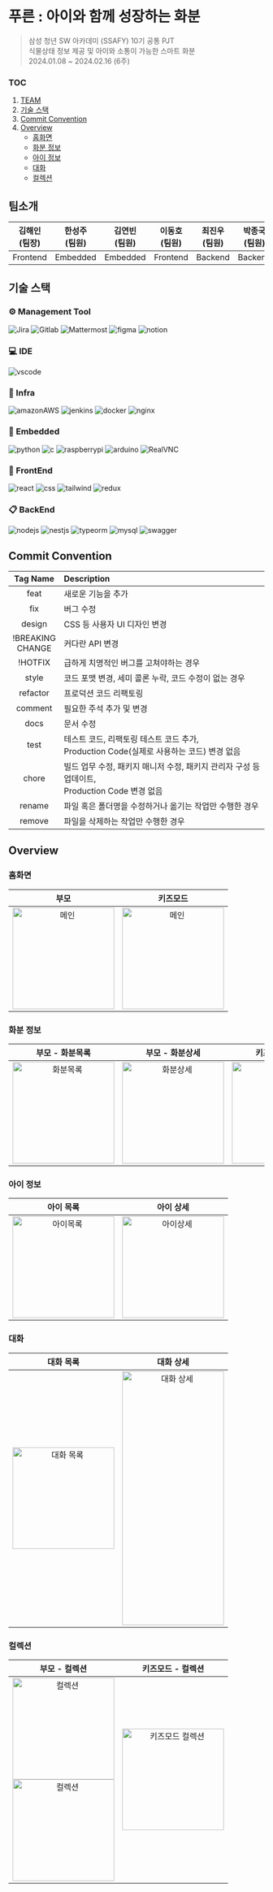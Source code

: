 # 푸른 : 아이와 함께 성장하는 화분
> 삼성 청년 SW 아카데미 (SSAFY) 10기 공통 PJT <br>
> 식물상태 정보 제공 및 아이와 소통이 가능한 스마트 화분 <br>
> 2024.01.08 ~ 2024.02.16 (6주)

### TOC
1. [TEAM](#팀소개)
2. [기술 스택](#기술-스택)
3. [Commit Convention](#commit-convention)
4. [Overview](#overview)
    - [홈화면](#홈화면)
    - [화분 정보](#화분-정보)
    - [아이 정보](#아이-정보)
    - [대화](#대화)
    - [컬렉션](#컬렉션)

## 팀소개

|김해인<br>(팀장)|한성주<br>(팀원)|김연빈<br>(팀원)|이동호<br>(팀원)|최진우<br>(팀원)|박종국<br>(팀원)
|:--:|:--:|:--:|:--:|:--:|:--:|
|Frontend|Embedded|Embedded|Frontend|Backend|Backend|

## 기술 스택
### ⚙ Management Tool

![Jira](https://img.shields.io/badge/jira-3776AB.svg?&style=for-the-badge&logo=jira&logoColor=white)
![Gitlab](https://img.shields.io/badge/gitlab-3776AB.svg?&style=for-the-badge&logo=gitlab&logoColor=white&color=orange)
![Mattermost](https://img.shields.io/badge/Mattermost-3776AB.svg?&style=for-the-badge&logo=Mattermost&logoColor=white)
![figma](https://img.shields.io/badge/figma-3776AB.svg?&style=for-the-badge&logo=figma&logoColor=white&color=red)
![notion](https://img.shields.io/badge/notion-3776AB.svg?&style=for-the-badge&logo=notion&logoColor=white&color=black)

### 💻 IDE

![vscode](https://img.shields.io/badge/vscode-3776AB.svg?&style=for-the-badge&logo=visualstudiocode&logoColor=white&)

### 🔑 Infra
![amazonAWS](https://img.shields.io/badge/amazon%20AWS-232F3E?&style=for-the-badge&logo=amazonAWS&logoColor=white)
![jenkins](https://img.shields.io/badge/jenkins-d24939?style=for-the-badge&logo=jenkins&logoColor=white)
![docker](https://img.shields.io/badge/docker-3776AB.svg?&style=for-the-badge&logo=docker&logoColor=white&color=2496ED)
![nginx](https://img.shields.io/badge/nginx-3776AB.svg?&style=for-the-badge&logo=nginx&logoColor=white&color=009639)

### 🥽 Embedded

![python](https://img.shields.io/badge/python-3776AB.svg?&style=for-the-badge&logo=python&logoColor=white&color=3776AB)
![c](https://img.shields.io/badge/c-3776AB.svg?&style=for-the-badge&logo=c&logoColor=white&color=A8B9CC)
![raspberrypi](https://img.shields.io/badge/RaspberryPi-3776AB.svg?&style=for-the-badge&logo=RaspberryPi&logoColor=white&color=A22846)
![arduino](https://img.shields.io/badge/Arduino-3776AB.svg?&style=for-the-badge&logo=Arduino&logoColor=white&color=00878F)
![RealVNC](https://img.shields.io/badge/RealVNC-3776AB.svg?&style=for-the-badge&logo=RealVNC&logoColor=white&color=blue)

### 📱 FrontEnd

![react](https://img.shields.io/badge/react-3776AB.svg?&style=for-the-badge&logo=react&logoColor=black&color=61DAFB)
![css](https://img.shields.io/badge/css-3776AB.svg?&style=for-the-badge&logo=css3&logoColor=white&color=1572B6)
![tailwind](https://img.shields.io/badge/tailwind-06B6D4?style=for-the-badge&logo=tailwindcss&logoColor=white)
![redux](https://img.shields.io/badge/redux-3776AB.svg?&style=for-the-badge&logo=redux&logoColor=white&color=764ABC)

### 📋 BackEnd

![nodejs](https://img.shields.io/badge/nodejs-3776AB.svg?&style=for-the-badge&logo=Node.js&logoColor=white&color=339933)
![nestjs](https://img.shields.io/badge/nestjs-3776AB.svg?&style=for-the-badge&logo=nest.js&logoColor=white&color=E0234E)
![typeorm](https://img.shields.io/badge/typeorm-3776AB.svg?&style=for-the-badge&logo=typeorm&logoColor=white&color=262627)
![mysql](https://img.shields.io/badge/mysql-3776AB.svg?&style=for-the-badge&logo=mysql&logoColor=blue&color=4479A1)
![swagger](https://img.shields.io/badge/swagger-3776AB.svg?&style=for-the-badge&logo=swagger&logoColor=white&swagger=85EA2D)

## Commit Convention

|Tag Name|Description|
|:--:|:--|
|feat|새로운 기능을 추가|
|fix|버그 수정|
|design|CSS 등 사용자 UI 디자인 변경|
|!BREAKING<br/>CHANGE|커다란 API 변경|
|!HOTFIX|급하게 치명적인 버그를 고쳐야하는 경우|
|style|코드 포맷 변경, 세미 콜론 누락, 코드 수정이 없는 경우|
|refactor|프로덕션 코드 리팩토링|
|comment|필요한 주석 추가 및 변경|
|docs|문서 수정|
|test|테스트 코드, 리팩토링 테스트 코드 추가, <br/>Production Code(실제로 사용하는 코드) 변경 없음|
|chore|빌드 업무 수정, 패키지 매니저 수정, 패키지 관리자 구성 등 업데이트, <br/>Production Code 변경 없음|
|rename|파일 혹은 폴더명을 수정하거나 옮기는 작업만 수행한 경우|
|remove|파일을 삭제하는 작업만 수행한 경우|

## Overview
### 홈화면
|부모|키즈모드|
|:--:|:--:|
|<img src="readme.assets/main.png" alt="메인" width="200">|<img src="readme.assets/main_kids.png" alt="메인" width="200">|

### 화분 정보
|부모 - 화분목록|부모 - 화분상세|키즈모드 - 화분|
|:--:|:--:|:--:|
|<img src="readme.assets/pot_list.png" alt="화분목록" width="200">|<img src="readme.assets/pot_d1.png" alt="화분상세" width="200">|<img src="readme.assets/pot_d_k.png" alt="키즈화분" width="200">|

### 아이 정보
|아이 목록|아이 상세|
|:--:|:--:|
|<img src="readme.assets/kid_list.png" alt="아이목록" width="200">|<img src="readme.assets/kid.png" alt="아이상세" width="200">|

### 대화
|대화 목록|대화 상세|
|:--:|:--:|
|<img src="readme.assets/talk_list.png" alt="대화 목록" width="200">|<img src="readme.assets/talk.png" alt="대화 상세" width="200" height="500">|

### 컬렉션
|부모 - 컬렉션|키즈모드 - 컬렉션|
|:--:|:--:|
|<img src="readme.assets/col.png" alt="컬렉션" width="200"></br><img src="readme.assets/col2.png" alt="컬렉션" width="200">|<img src="readme.assets/col_kid.png" alt="키즈모드 컬렉션" width="200">|